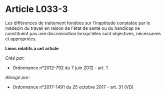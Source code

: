 # Article L033-3

Les différences de traitement fondées sur l'inaptitude constatée par le médecin du travail en raison de l'état de santé ou du
handicap ne constituent pas une discrimination lorsqu'elles sont objectives, nécessaires et appropriées.

**Liens relatifs à cet article**

_Créé par_:

  - Ordonnance n°2012-792 du 7 juin 2012 - art. 1

_Abrogé par_:

  - Ordonnance n°2017-1491 du 25 octobre 2017 - art. 31 (VD)
